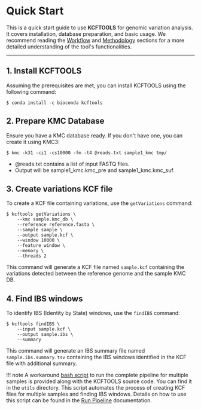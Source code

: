 # Quick Start

This is a quick start guide to use **KCFTOOLS** for genomic variation analysis. It covers installation, database preparation, and basic usage. We recommend reading the [Workflow](./workflow.md) and [Methodology](./methodology.md) sections for a more detailed understanding of the tool's functionalities.

---

## 1. Install KCFTOOLS

Assuming the prerequisites are met, you can install KCFTOOLS using the following command:

    $ conda install -c bioconda kcftools

## 2. Prepare KMC Database

Ensure you have a KMC database ready. If you don't have one, you can create it using KMC3:

    $ kmc -k31 -ci1 -cs10000 -fm -t4 @reads.txt sample1_kmc tmp/

- @reads.txt contains a list of input FASTQ files.
- Output will be sample1_kmc.kmc_pre and sample1_kmc.kmc_suf.

## 3. Create variations KCF file
To create a KCF file containing variations, use the `getVariations` command:

    $ kcftools getVariations \
        --kmc sample.kmc_db \
        --reference reference.fasta \
        --sample sample \
        --output sample.kcf \
        --window 10000 \
        --feature window \
        --memory \
        --threads 2

This command will generate a KCF file named `sample.kcf` containing the variations detected between the reference genome and the sample KMC DB.

## 4. Find IBS windows
To identify IBS (Identity by State) windows, use the `findIBS` command:

    $ kcftools findIBS \
        --input sample.kcf \
        --output sample.ibs \
        --summary

This command will generate an IBS summary file named `sample.ibs.summary.tsv` containing the IBS windows identified in the KCF file with additional summary.

!!! note
    A workaround [bash script](https://github.com/sivasubramanics/kcftools/blob/main/utils/run_kcftools.sh) to run the complete pipeline for multiple samples is provided along with the KCFTOOLS source code. You can find it in the `utils` directory. This script automates the process of creating KCF files for multiple samples and finding IBS windows. Details on how to use this script can be found in the [Run Pipeline](usage/pipeline.md) documentation.


